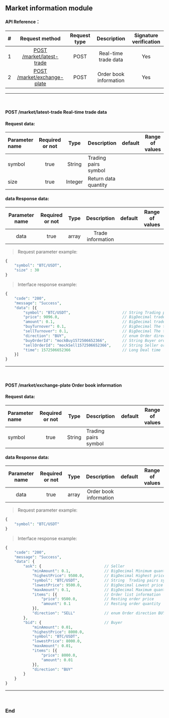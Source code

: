 ## Market information module


#### API Reference：

|#      |Request method    |Request type   |Description    |Signature verification   |
|:---:  |:---:       |:---:      |:---:    |:---:   |
|1|[POST /market/latest-trade](#post-marketlatest-trade-real-time-trade-data)|POST|Real-time trade data|Yes|
|2|[POST /market/exchange-plate](#post-marketexchange-plate-order-book-information)|POST|Order book information|Yes|

---
<br>



#### POST /market/latest-trade Real-time trade data

#### Request data:

|Parameter name   |Required or not   |Type   |Description       |default    |Range of values   |
|:---       |:---:      |:---:   |:---        |:---      |---        |
|symbol    |true        |String  |Trading pairs symbol   |          |           |
|size    |true          |Integer |Return data quantity |          |           |


#### data Response data:

|Parameter name            |Required or not   |Type          |Description       |default    |Range of values      |
|:---:                |:---:      |:---:          |:---:      |:---       |---           |
|data                |true       |array          |Trade information     |　         |               |

> Request parameter example:
```php
{
    "symbol": "BTC/USDT",
    "size" : 30
}
```  

> Interface response example:
```php
{
	"code": "200",
	"message": "Success",
	"data": [{
		"symbol": "BTC/USDT",                       // String Trading pairs symbol	
		"price": 9096.0,                            // BigDecimal trade price
		"amount": 0.1,                              // BigDecimal trade volume
		"buyTurnover": 0.1,                         // BigDecimal The total of buyer
		"sellTurnover": 0.1,                        // BigDecimal The total of seller
		"direction": "BUY",                         // enum Order direction BUY,SELL
		"buyOrderId": "mockBuy1572506652366",       // String Buyer order number
		"sellOrderId": "mockSell1572506652366",     // String Seller order number
		"time": 1572506652366                       // Long Deal time
	}]
}
```
---
<br>



#### POST /market/exchange-plate Order book information

#### Request data:

|Parameter name   |Required or not   |Type   |Description       |default    |Range of values   |
|:---       |:---:      |:---:   |:---        |:---      |---        |
|symbol    |true        |String  |Trading pairs symbol	   |          |           |


#### data Response data:

|Parameter name            |Required or not   |Type          |Description       |default    |Range of values      |
|:---:                |:---:      |:---:          |:---:      |:---       |---           |
|data                |true       |array          |Order book information     |　         |               |

> Request parameter example:
```php
{
    "symbol": "BTC/USDT"
}
```  

> Interface response example:
```php
{
	"code": "200",
	"message": "Success",
	"data": {
		"ask": {                            // Seller
			"minAmount": 0.1,               // BigDecimal Minimum quantity
			"highestPrice": 9500.0,         // BigDecimal Highest price
			"symbol": "BTC/USDT",           // String  Trading pairs symbol		
			"lowestPrice": 9500.0,          // BigDecimal Lowest price
			"maxAmount": 0.1,               // BigDecimal Maximum quantity
			"items": [{                     // Order list information
				"price": 9500.0,            // Resting order price
				"amount": 0.1               // Resting order quantity
			}],
			"direction": "SELL"             // enum Order direction BUY,SELL
		},
		"bid": {                            // Buyer
			"minAmount": 0.01,
			"highestPrice": 8000.0,
			"symbol": "BTC/USDT",
			"lowestPrice": 8000.0,
			"maxAmount": 0.01,
			"items": [{
				"price": 8000.0,
				"amount": 0.01
			}],
			"direction": "BUY"
		}
	}
}
```
---
<br>



### End
